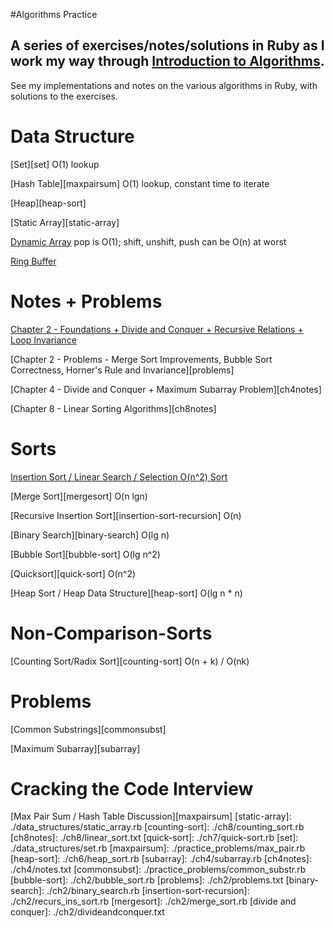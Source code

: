 #Algorithms Practice

## A series of exercises/notes/solutions in Ruby as I work my way through [Introduction to Algorithms][algorithms].
See my implementations and notes on the various algorithms in Ruby, with solutions to the exercises.

Data Structure
==
[Set][set] O(1) lookup

[Hash Table][maxpairsum] O(1) lookup, constant time to iterate

[Heap][heap-sort]

[Static Array][static-array]

[Dynamic Array][dynamic-array] pop is O(1); shift, unshift, push can be O(n) at worst

[Ring Buffer][ring-buffer]

Notes + Problems
==

[Chapter 2 - Foundations + Divide and Conquer + Recursive Relations + Loop Invariance][chapter2]

[Chapter 2 - Problems - Merge Sort Improvements, Bubble Sort Correctness, Horner's Rule and Invariance][problems]

[Chapter 4 - Divide and Conquer + Maximum Subarray Problem][ch4notes]

[Chapter 8 - Linear Sorting Algorithms][ch8notes]

Sorts
==
[Insertion Sort / Linear Search / Selection O(n^2) Sort][insertion-sort-linear-search]

[Merge Sort][mergesort] O(n lgn)

[Recursive Insertion Sort][insertion-sort-recursion] O(n)

[Binary Search][binary-search] O(lg n)

[Bubble Sort][bubble-sort] O(lg n^2)

[Quicksort][quick-sort] O(n^2)

[Heap Sort / Heap Data Structure][heap-sort] O(lg n * n)

Non-Comparison-Sorts
==

[Counting Sort/Radix Sort][counting-sort] O(n + k) / O(nk)

Problems
==

[Common Substrings][commonsubst]

[Maximum Subarray][subarray]

Cracking the Code Interview
==

[Strings, Tuples]:[strings]

[Recursion]:[recursion]



[recursion]: ./cracking-the-coding-interview/recursion.rb
[strings]: ./cracking-the-coding-interview/string.rb
[ring-buffer]: ./data_structures/ring_buffer.rb
[dynamic-array]: ./data_structures/dynamic_array.rb
[Max Pair Sum / Hash Table Discussion][maxpairsum]
[static-array]: ./data_structures/static_array.rb
[counting-sort]: ./ch8/counting_sort.rb
[ch8notes]: ./ch8/linear_sort.txt
[quick-sort]: ./ch7/quick-sort.rb
[set]: ./data_structures/set.rb
[maxpairsum]: ./practice_problems/max_pair.rb
[heap-sort]: ./ch6/heap_sort.rb
[subarray]: ./ch4/subarray.rb
[ch4notes]: ./ch4/notes.txt
[commonsubst]: ./practice_problems/common_substr.rb
[bubble-sort]: ./ch2/bubble_sort.rb
[problems]: ./ch2/problems.txt
[binary-search]: ./ch2/binary_search.rb
[insertion-sort-recursion]: ./ch2/recurs_ins_sort.rb
[mergesort]: ./ch2/merge_sort.rb
[divide and conquer]: ./ch2/divideandconquer.txt

[algorithms]: http://www.amazon.com/Introduction-Algorithms-3rd-Thomas-Cormen/dp/0262033844/ref=sr_1_2?ie=UTF8&qid=1422754780&sr=8-2&keywords=algorithms

[chapter2]: ./ch2/chapter2cormen.txt


[insertion-sort-linear-search]: ./ch2/ch2Problems.rb
